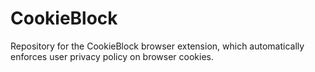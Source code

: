 # CookieBlock
Repository for the CookieBlock browser extension, which automatically enforces user privacy policy on browser cookies.
